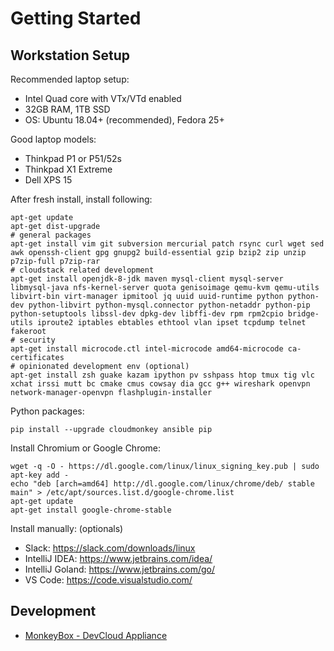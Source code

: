 # Getting Started

## Workstation Setup

Recommended laptop setup:
- Intel Quad core with VTx/VTd enabled
- 32GB RAM, 1TB SSD
- OS: Ubuntu 18.04+ (recommended), Fedora 25+

Good laptop models:
- Thinkpad P1 or P51/52s
- Thinkpad X1 Extreme
- Dell XPS 15

After fresh install, install following:

    apt-get update
    apt-get dist-upgrade
    # general packages
    apt-get install vim git subversion mercurial patch rsync curl wget sed awk openssh-client gpg gnupg2 build-essential gzip bzip2 zip unzip p7zip-full p7zip-rar
    # cloudstack related development
    apt-get install openjdk-8-jdk maven mysql-client mysql-server libmysql-java nfs-kernel-server quota genisoimage qemu-kvm qemu-utils libvirt-bin virt-manager ipmitool jq uuid uuid-runtime python python-dev python-libvirt python-mysql.connector python-netaddr python-pip python-setuptools libssl-dev dpkg-dev libffi-dev rpm rpm2cpio bridge-utils iproute2 iptables ebtables ethtool vlan ipset tcpdump telnet fakeroot
    # security
    apt-get install microcode.ctl intel-microcode amd64-microcode ca-certificates
    # opinionated development env (optional)
    apt-get install zsh guake kazam ipython pv sshpass htop tmux tig vlc xchat irssi mutt bc cmake cmus cowsay dia gcc g++ wireshark openvpn network-manager-openvpn flashplugin-installer

Python packages:

    pip install --upgrade cloudmonkey ansible pip

Install Chromium or Google Chrome:

    wget -q -O - https://dl.google.com/linux/linux_signing_key.pub | sudo apt-key add -
    echo "deb [arch=amd64] http://dl.google.com/linux/chrome/deb/ stable main" > /etc/apt/sources.list.d/google-chrome.list
    apt-get update
    apt-get install google-chrome-stable

Install manually: (optionals)

- Slack: https://slack.com/downloads/linux
- IntelliJ IDEA: https://www.jetbrains.com/idea/
- IntelliJ Goland: https://www.jetbrains.com/go/
- VS Code: https://code.visualstudio.com/

## Development

- [MonkeyBox - DevCloud Appliance](https://github.com/rhtyd/monkeybox)

